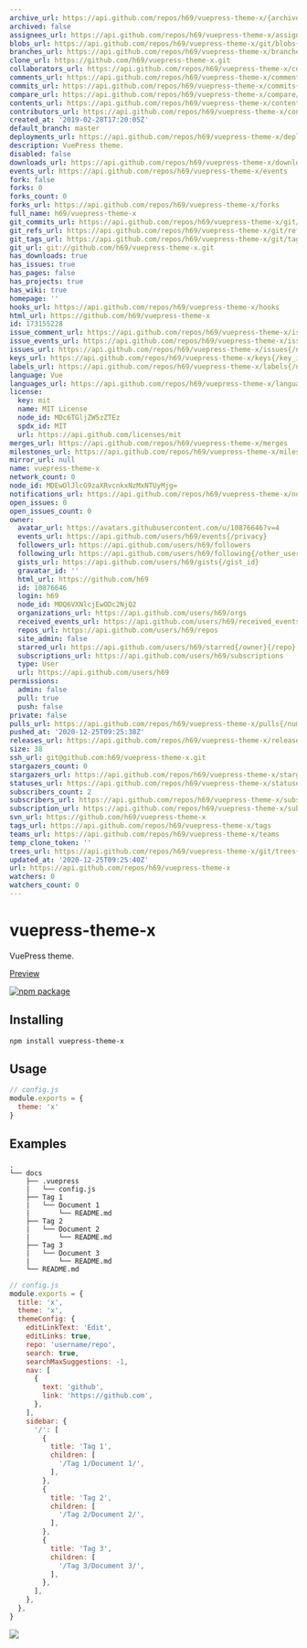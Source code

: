 ```yaml
---
archive_url: https://api.github.com/repos/h69/vuepress-theme-x/{archive_format}{/ref}
archived: false
assignees_url: https://api.github.com/repos/h69/vuepress-theme-x/assignees{/user}
blobs_url: https://api.github.com/repos/h69/vuepress-theme-x/git/blobs{/sha}
branches_url: https://api.github.com/repos/h69/vuepress-theme-x/branches{/branch}
clone_url: https://github.com/h69/vuepress-theme-x.git
collaborators_url: https://api.github.com/repos/h69/vuepress-theme-x/collaborators{/collaborator}
comments_url: https://api.github.com/repos/h69/vuepress-theme-x/comments{/number}
commits_url: https://api.github.com/repos/h69/vuepress-theme-x/commits{/sha}
compare_url: https://api.github.com/repos/h69/vuepress-theme-x/compare/{base}...{head}
contents_url: https://api.github.com/repos/h69/vuepress-theme-x/contents/{+path}
contributors_url: https://api.github.com/repos/h69/vuepress-theme-x/contributors
created_at: '2019-02-28T17:20:05Z'
default_branch: master
deployments_url: https://api.github.com/repos/h69/vuepress-theme-x/deployments
description: VuePress theme.
disabled: false
downloads_url: https://api.github.com/repos/h69/vuepress-theme-x/downloads
events_url: https://api.github.com/repos/h69/vuepress-theme-x/events
fork: false
forks: 0
forks_count: 0
forks_url: https://api.github.com/repos/h69/vuepress-theme-x/forks
full_name: h69/vuepress-theme-x
git_commits_url: https://api.github.com/repos/h69/vuepress-theme-x/git/commits{/sha}
git_refs_url: https://api.github.com/repos/h69/vuepress-theme-x/git/refs{/sha}
git_tags_url: https://api.github.com/repos/h69/vuepress-theme-x/git/tags{/sha}
git_url: git://github.com/h69/vuepress-theme-x.git
has_downloads: true
has_issues: true
has_pages: false
has_projects: true
has_wiki: true
homepage: ''
hooks_url: https://api.github.com/repos/h69/vuepress-theme-x/hooks
html_url: https://github.com/h69/vuepress-theme-x
id: 173155228
issue_comment_url: https://api.github.com/repos/h69/vuepress-theme-x/issues/comments{/number}
issue_events_url: https://api.github.com/repos/h69/vuepress-theme-x/issues/events{/number}
issues_url: https://api.github.com/repos/h69/vuepress-theme-x/issues{/number}
keys_url: https://api.github.com/repos/h69/vuepress-theme-x/keys{/key_id}
labels_url: https://api.github.com/repos/h69/vuepress-theme-x/labels{/name}
language: Vue
languages_url: https://api.github.com/repos/h69/vuepress-theme-x/languages
license:
  key: mit
  name: MIT License
  node_id: MDc6TGljZW5zZTEz
  spdx_id: MIT
  url: https://api.github.com/licenses/mit
merges_url: https://api.github.com/repos/h69/vuepress-theme-x/merges
milestones_url: https://api.github.com/repos/h69/vuepress-theme-x/milestones{/number}
mirror_url: null
name: vuepress-theme-x
network_count: 0
node_id: MDEwOlJlcG9zaXRvcnkxNzMxNTUyMjg=
notifications_url: https://api.github.com/repos/h69/vuepress-theme-x/notifications{?since,all,participating}
open_issues: 0
open_issues_count: 0
owner:
  avatar_url: https://avatars.githubusercontent.com/u/10876646?v=4
  events_url: https://api.github.com/users/h69/events{/privacy}
  followers_url: https://api.github.com/users/h69/followers
  following_url: https://api.github.com/users/h69/following{/other_user}
  gists_url: https://api.github.com/users/h69/gists{/gist_id}
  gravatar_id: ''
  html_url: https://github.com/h69
  id: 10876646
  login: h69
  node_id: MDQ6VXNlcjEwODc2NjQ2
  organizations_url: https://api.github.com/users/h69/orgs
  received_events_url: https://api.github.com/users/h69/received_events
  repos_url: https://api.github.com/users/h69/repos
  site_admin: false
  starred_url: https://api.github.com/users/h69/starred{/owner}{/repo}
  subscriptions_url: https://api.github.com/users/h69/subscriptions
  type: User
  url: https://api.github.com/users/h69
permissions:
  admin: false
  pull: true
  push: false
private: false
pulls_url: https://api.github.com/repos/h69/vuepress-theme-x/pulls{/number}
pushed_at: '2020-12-25T09:25:38Z'
releases_url: https://api.github.com/repos/h69/vuepress-theme-x/releases{/id}
size: 38
ssh_url: git@github.com:h69/vuepress-theme-x.git
stargazers_count: 0
stargazers_url: https://api.github.com/repos/h69/vuepress-theme-x/stargazers
statuses_url: https://api.github.com/repos/h69/vuepress-theme-x/statuses/{sha}
subscribers_count: 2
subscribers_url: https://api.github.com/repos/h69/vuepress-theme-x/subscribers
subscription_url: https://api.github.com/repos/h69/vuepress-theme-x/subscription
svn_url: https://github.com/h69/vuepress-theme-x
tags_url: https://api.github.com/repos/h69/vuepress-theme-x/tags
teams_url: https://api.github.com/repos/h69/vuepress-theme-x/teams
temp_clone_token: ''
trees_url: https://api.github.com/repos/h69/vuepress-theme-x/git/trees{/sha}
updated_at: '2020-12-25T09:25:40Z'
url: https://api.github.com/repos/h69/vuepress-theme-x
watchers: 0
watchers_count: 0
---
```


# vuepress-theme-x

VuePress theme.

[Preview](https://h69.github.io)

[![npm package](https://nodei.co/npm/vuepress-theme-x.png?downloads=true&downloadRank=true&stars=true)](https://www.npmjs.com/package/vuepress-theme-x)

## Installing

```
npm install vuepress-theme-x
```

## Usage

```JavaScript
// config.js
module.exports = {
  theme: 'x'
}
```

## Examples

```
.
└── docs
    ├── .vuepress
    |   └── config.js
    ├── Tag 1
    |   └── Document 1
    |       └── README.md
    ├── Tag 2
    |   └── Document 2
    |       └── README.md
    ├── Tag 3
    |   └── Document 3
    |       └── README.md
    └── README.md
```

```JavaScript
// config.js
module.exports = {
  title: 'x',
  theme: 'x',
  themeConfig: {
    editLinkText: 'Edit',
    editLinks: true,
    repo: 'username/repo',
    search: true,
    searchMaxSuggestions: -1,
    nav: [
      {
        text: 'github',
        link: 'https://github.com',
      },
    ],
    sidebar: {
      '/': [
        {
          title: 'Tag 1',
          children: [
            '/Tag 1/Document 1/',
          ],
        },
        {
          title: 'Tag 2',
          children: [
            '/Tag 2/Document 2/',
          ],
        },
        {
          title: 'Tag 3',
          children: [
            '/Tag 3/Document 3/',
          ],
        },
      ],
    },
  },
}
```

![](https://raw.githubusercontent.com/黄宝权/vuepress-theme-x/master/vuepress-theme-x.png)

